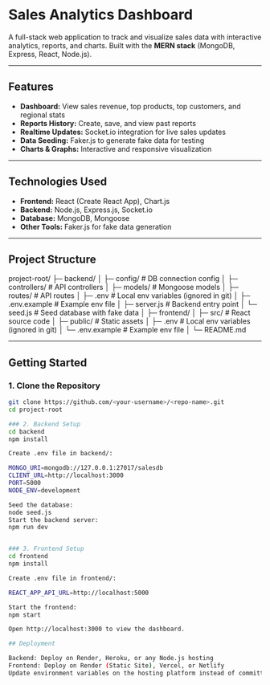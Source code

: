 # Sales Analytics Dashboard

A full-stack web application to track and visualize sales data with interactive analytics, reports, and charts. Built with the **MERN stack** (MongoDB, Express, React, Node.js).

---

## Features

- **Dashboard:** View sales revenue, top products, top customers, and regional stats
- **Reports History:** Create, save, and view past reports
- **Realtime Updates:** Socket.io integration for live sales updates
- **Data Seeding:** Faker.js to generate fake data for testing
- **Charts & Graphs:** Interactive and responsive visualization

---

## Technologies Used

- **Frontend:** React (Create React App), Chart.js
- **Backend:** Node.js, Express.js, Socket.io
- **Database:** MongoDB, Mongoose
- **Other Tools:** Faker.js for fake data generation

---

## Project Structure

project-root/
├─ backend/
│ ├─ config/ # DB connection config
│ ├─ controllers/ # API controllers
│ ├─ models/ # Mongoose models
│ ├─ routes/ # API routes
│ ├─ .env # Local env variables (ignored in git)
│ ├─ .env.example # Example env file
│ ├─ server.js # Backend entry point
│ └─ seed.js # Seed database with fake data
│
├─ frontend/
│ ├─ src/ # React source code
│ ├─ public/ # Static assets
│ ├─ .env # Local env variables (ignored in git)
│ └─ .env.example # Example env file
│
└─ README.md

---

## Getting Started

### 1. Clone the Repository

```bash
git clone https://github.com/<your-username>/<repo-name>.git
cd project-root

### 2. Backend Setup
cd backend
npm install

Create .env file in backend/:

MONGO_URI=mongodb://127.0.0.1:27017/salesdb
CLIENT_URL=http://localhost:3000
PORT=5000
NODE_ENV=development

Seed the database:
node seed.js
Start the backend server:
npm run dev


### 3. Frontend Setup
cd frontend
npm install

Create .env file in frontend/:

REACT_APP_API_URL=http://localhost:5000

Start the frontend:
npm start

Open http://localhost:3000 to view the dashboard.

## Deployment

Backend: Deploy on Render, Heroku, or any Node.js hosting
Frontend: Deploy on Render (Static Site), Vercel, or Netlify
Update environment variables on the hosting platform instead of committing .env files.
```
